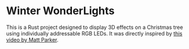 # Winter WonderLights

This is a Rust project designed to display 3D effects on a Christmas tree using individually
addressable RGB LEDs. It was directly inspired by [this video by Matt
Parker](https://www.youtube.com/watch?v=TvlpIojusBE).
